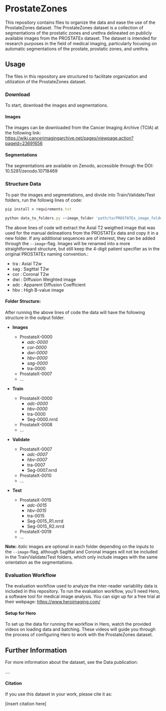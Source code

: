 # ProstateZones

This repository contains files to organize the data and ease the use of the ProstateZones dataset.
The ProstateZones dataset is a collection of segmentations of the prostatic zones and urethra delineated on publicly available images from the PROSTATEx dataset. The dataset is intended for research purposes in the field of medical imaging, particularly focusing on automatic segmentations of the prostate, prostatic zones, and urethra.


## Usage
The files in this repository are structured to facilitate organization and utilization of the ProstateZones dataset.

### Download
To start, download the images and segmentations.

#### Images
The images can be downloaded from the Cancer Imaging Archive (TCIA) at the following link: https://wiki.cancerimagingarchive.net/pages/viewpage.action?pageId=23691656
#### Segmentations
The segmentations are available on Zenodo, accessible through the DOI: 10.5281/zenodo.10718469

### Structure Data
To pair the images and segmentations, and divide into Train/Validate/Test folders, run the followig lines of code:

```ruby
pip install > requirements.txt
```

```ruby
python data_to_folders.py --image_folder 'path/to/PROSTATEx_image_folder' --segmentation_folder 'path/to/PorstateZones_segmentation_folder' --output_folder 'path/to/output_folder' --images T2_Sag T2_Cor DWI ADC HBV
```
The above lines of code will extract the Axial T2 weigthed image that was used for the manual delineations from the PROSTATEx data and copy it in a new folder. If any additional sequences are of interest, they can be added through the `--image`-flag.
Images will be renamed into a more straightforward structure, but still keep the 4-digit patient specifier as in the original PROSTATEx naming convention.:

- tra : Axial T2w
- sag : Sagittal T2w
- cor : Coronal T2w
- dwi : Diffusion Weighted image
- adc : Apparent Diffusion Coefficient
- hbv : High B-value image

#### Folder Structure:

After running the above lines of code the data will have the following structure in the output folder.

- **Images**
  - ProstateX-0000
    - _adc-0000_
    - _cor-0000_
    - _dwi-0000_
    - _hbv-0000_
    - _sag-0000_
    - tra-0000
  - ProstateX-0007
  - ...

- **Train**
  - ProstateX-0000
    - _adc-0000_
    - _hbv-0000_
    - tra-0000
    - Seg-0000.nrrd
  - ProstateX-0008
  - ...

- **Validate**
  - ProstateX-0007
    - _adc-0007_
    - _hbv-0007_
    - tra-0007
    - Seg-0007.nrrd
  - ProstateX-0010
  - ...

- **Test**
  - ProstateX-0015
    - _adc-0015_
    - _hbv-0015_
    - tra-0015
    - Seg-0015_R1.nrrd
    - Seg-0015_R2.nrrd
  - ProstateX-0019
  - ...
 
**Note:** _italic_ images are optional in each folder depending on the inputs to the `--image`-flag, although Sagittal and Coronal images will not be included in the Train/Validate/Test folders, which only include images with the same orientation as the segmentations.


### Evaluation Workflow
The evaluation workflow used to analyze the inter-reader variability data is included in this repository.
To run the evaluation workflow, you'll need Hero, a software tool for medical image analysis. You can sign up for a free trial at their webpage: https://www.heroimaging.com/

#### Setup for Hero
To set up the data for running the workflow in Hero, watch the provided videos on loading data and batching. These videos will guide you through the process of configuring Hero to work with the ProstateZones dataset.


## Further Information

For more information about the dataset, see the Data publication:

....

#### Citation
If you use this dataset in your work, please cite it as:

[insert citation here]
